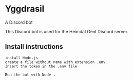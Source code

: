 # Yggdrasil
A Discord bot

This Discord bot is used for the Heimdal Gent Discord server. 


## Install instructions
```
install Node.js
create a file without name with extension .env
Insert the token in the .env file

Run the bot with Node .
```

